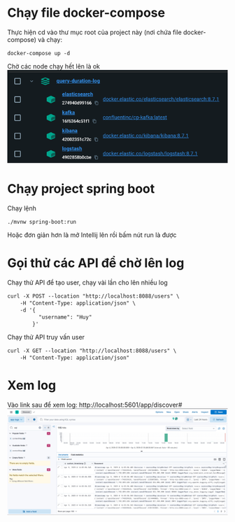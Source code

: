 # Chạy file docker-compose
Thực hiện cd vào thư mục root của project này (nơi chứa file docker-compose) và chạy:
```shell
docker-compose up -d
```
Chờ các node chạy hết lên là ok
![img.png](img.png)
# Chạy project spring boot
Chạy lệnh
```shell
./mvnw spring-boot:run
```
Hoặc đơn giản hơn là mở Intellij lên rồi bấm nút run là được
# Gọi thử các API để chờ lên log
Chạy thử API để tạo user, chạy vài lần cho lên nhiều log
```shell
curl -X POST --location "http://localhost:8088/users" \
    -H "Content-Type: application/json" \
    -d '{
          "username": "Huy"
        }'
```
Chạy thử API truy vấn user
```shell
curl -X GET --location "http://localhost:8088/users" \
    -H "Content-Type: application/json"
```
# Xem log
Vào link sau để xem log: http://localhost:5601/app/discover#
![img_1.png](img_1.png)